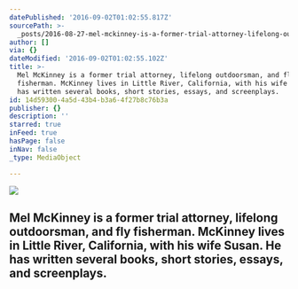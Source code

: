 ```yaml
---
datePublished: '2016-09-02T01:02:55.817Z'
sourcePath: >-
  _posts/2016-08-27-mel-mckinney-is-a-former-trial-attorney-lifelong-outdoorsma.md
author: []
via: {}
dateModified: '2016-09-02T01:02:55.102Z'
title: >-
  Mel McKinney is a former trial attorney, lifelong outdoorsman, and fly
  fisherman. McKinney lives in Little River, California, with his wife Susan. He
  has written several books, short stories, essays, and screenplays.
id: 14d59300-4a5d-43b4-b3a6-4f27b8c76b3a
publisher: {}
description: ''
starred: true
inFeed: true
hasPage: false
inNav: false
_type: MediaObject

---
```

![](https://the-grid-user-content.s3-us-west-2.amazonaws.com/8272b891-bbd0-4c18-86a8-11558c3bd2d1.jpg)

## Mel McKinney is a former trial attorney, lifelong outdoorsman, and fly fisherman. McKinney lives in Little River, California, with his wife Susan. He has written several books, short stories, essays, and screenplays.